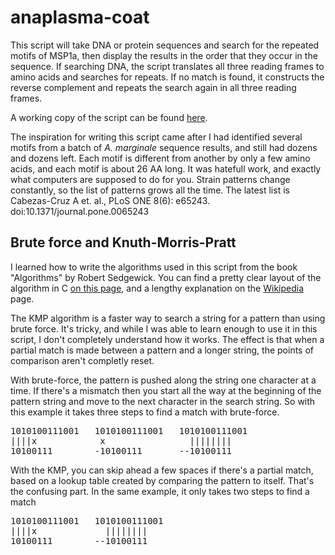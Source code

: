 # anaplasma-coat

<p>This script will take DNA or protein sequences and search for the repeated motifs of MSP1a, then display the results in the order that they occur in the sequence.  If searching DNA, the script translates all three reading frames to amino acids and searches for repeats.  If no match is found, it constructs the reverse complement and repeats the search again in all three reading frames.</p>

<p>A working copy of the script can be found <a href="http://greenbarnstar.github.io/anaplasma-coat/">here</a>.</p>

<p>The inspiration for writing this script came after I had identified several motifs from a batch of <i>A. marginale</i> sequence results, and still had dozens and dozens left. Each motif is different from another by only a few amino acids, and each motif is about 26 AA long. It was hatefull work, and exactly what computers are supposed to do for you. Strain patterns change constantly, so the list of patterns grows all the time. The latest list is Cabezas-Cruz A et. al., PLoS ONE 8(6): e65243. doi:10.1371/journal.pone.0065243</p>

<h2>Brute force and Knuth-Morris-Pratt</h2>
<p>I learned how to write the algorithms used in this script from the book "Algorithms" by Robert Sedgewick.  You can find a pretty clear layout of the algorithm in C <a href='http://www-igm.univ-mlv.fr/~lecroq/string/node8.html'>on this page</a>, and a lengthy explanation on the <a href='http://en.wikipedia.org/wiki/Knuth-Morris-Pratt_algorithm'>Wikipedia</a> page.</p>

<p>The KMP algorithm is a faster way to search a string for a pattern than using brute force. It's tricky, and while I was able to learn enough to use it in this script, I don't completely understand how it works. The effect is that when a partial match is made between a pattern and a longer string, the points of comparison aren't completly reset.<p>
</p>With brute-force, the pattern is pushed along the string one character at a time. If there's a mismatch then you start all the way at the beginning of the pattern string and move to the next character in the search string. So with this example it takes three steps to find a match with brute-force.</p>

<pre>
1010100111001   1010100111001   1010100111001
||||x            x                ||||||||
10100111        -10100111       --10100111
</pre>
<p>With the KMP, you can skip ahead a few spaces if there's a partial match, based on a lookup table created by comparing the pattern to itself. That's the confusing part. In the same example, it only takes two steps to find a match</p>
<pre>
1010100111001   1010100111001
||||x             ||||||||
10100111        --10100111
</pre>

